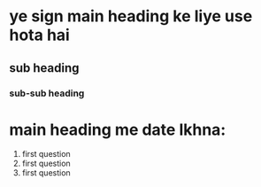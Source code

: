# ye sign main heading ke liye use hota hai
## sub heading
### sub-sub heading



# main heading me date lkhna:

1. first question
1. first question
1. first question